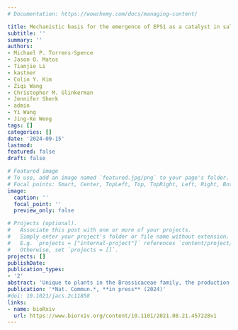 ```yaml
---
# Documentation: https://wowchemy.com/docs/managing-content/

title: Mechanistic basis for the emergence of EPS1 as a catalyst in salicylic acid biosynthesis of Brassicaceae 
subtitle: ''
summary: ''
authors:
- Michael P. Torrens-Spence
- Jason O. Matos
- Tianjie Li
- kastner
- Colin Y. Kim
- Ziqi Wang
- Christopher M. Glinkerman
- Jennifer Sherk
- admin
- Yi Wang
- Jing-Ke Weng 
tags: []
categories: []
date: '2024-09-15'
lastmod: 
featured: false
draft: false

# Featured image
# To use, add an image named `featured.jpg/png` to your page's folder.
# Focal points: Smart, Center, TopLeft, Top, TopRight, Left, Right, BottomLeft, Bottom, BottomRight.
image:
  caption: ''
  focal_point: ''
  preview_only: false

# Projects (optional).
#   Associate this post with one or more of your projects.
#   Simply enter your project's folder or file name without extension.
#   E.g. `projects = ["internal-project"]` references `content/project/deep-learning/index.md`.
#   Otherwise, set `projects = []`.
projects: []
publishDate: 
publication_types:
- '2'
abstract: 'Unique to plants in the Brassicaceae family, the production of the plant defense hormone salicylic acid (SA) from isochorismate is accelerated by an evolutionarily young isochorismoyl-glutamate pyruvoyl-glutamate lyase, EPS1, which belongs to the BAHD acyltransferase protein family. Here, we report the crystal structures of apo and substrate-analog-bound EPS1 from Arabidopsis thaliana. Assisted by microsecond molecular dynamics simulations, we uncover a unique pericyclic rearrangement lyase mechanism facilitated by the active site of EPS1. We reconstitute the isochorismate-derived pathway of SA biosynthesis in Saccharomyces cerevisiae, which serves as an in vivo platform that helps identify active-site residues critical for EPS1 activity. This study describes the birth of a new catalyst in plant phytohormone biosynthesis by reconfiguring the ancestral active site of a progenitor enzyme to catalyze alternative reaction.'
publication: '*Nat. Commun.*, **in press** (2024)'
#doi: 10.1021/jacs.2c11858
links:
- name: bioRxiv
  url: https://www.biorxiv.org/content/10.1101/2021.08.21.457228v1
---
```

